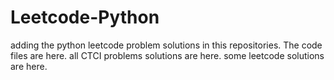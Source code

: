 # Leetcode-Python
adding the python leetcode problem solutions in this repositories. 
The code files are here.
all CTCI problems solutions are here.
some leetcode solutions are here.





















































































































































































































































































































































































































































































































